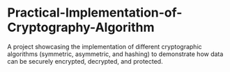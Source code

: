 # Practical-Implementation-of-Cryptography-Algorithm
A project showcasing the implementation of different cryptographic algorithms (symmetric, asymmetric, and hashing) to demonstrate how data can be securely encrypted, decrypted, and protected.
